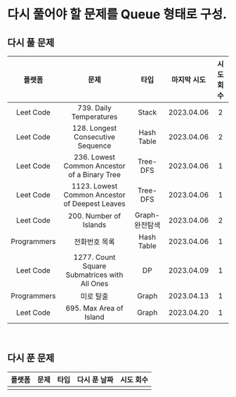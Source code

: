 # 다시 풀어야 할 문제를 Queue 형태로 구성.

## 다시 풀 문제

|   플랫폼    |                      문제                      |      타입      | 마지막 시도 | 시도 회수 |
| :---------: | :--------------------------------------------: | :------------: | :---------: | :-------: |
|  Leet Code  |            739. Daily Temperatures             |     Stack      | 2023.04.06  |     2     |
|  Leet Code  |       128. Longest Consecutive Sequence        |   Hash Table   | 2023.04.06  |     2     |
|  Leet Code  |  236. Lowest Common Ancestor of a Binary Tree  |    Tree-DFS    | 2023.04.06  |     1     |
|  Leet Code  | 1123. Lowest Common Ancestor of Deepest Leaves |    Tree-DFS    | 2023.04.06  |     1     |
|  Leet Code  |             200. Number of Islands             | Graph-완전탐색 | 2023.04.06  |     2     |
| Programmers |                 전화번호 목록                  |   Hash Table   | 2023.04.06  |     1     |
|  Leet Code  |  1277. Count Square Submatrices with All Ones  |       DP       | 2023.04.09  |     1     |
| Programmers |                   미로 탈출                    |     Graph      | 2023.04.13  |     1     |
|  Leet Code  |            695. Max Area of Island             |     Graph      | 2023.04.20  |     1     |

<br/>

## 다시 푼 문제

| 플랫폼 | 문제 | 타입 | 다시 푼 날짜 | 시도 회수 |
| :----: | :--: | :--: | :----------: | :-------: |
|        |      |      |              |           |
